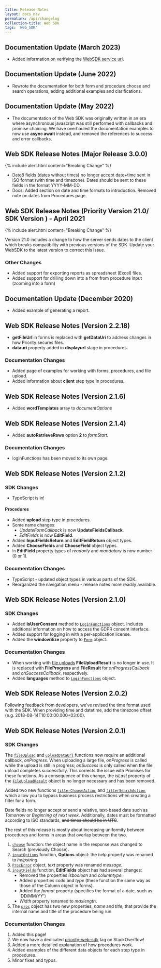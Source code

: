 ```yaml
---
title: Release Notes
layout: docs_nav
permalink: /api/changelog
collection-title: Web SDK
tags: 'Web_SDK'
---
```

<style type="text/css">
    
    ul {
        list-style-type: disc;
    }
</style>

## Documentation Update (March 2023)

- Added information on verifying the [WebSDK service url](../api/global/#verifying-the-wcf-url).

## Documentation Update (June 2022)

* Rewrote the documentation for both form and procedure choose and search operations, adding additional examples and clarifications.

## Documentation Update (May 2022)

 * The documentation of the Web SDK was originally written in an era where asynchronous javascript was still performed with callbacks and promise chaining. We have overhauled the documentation examples to now use **async await** instead, and removed the references to success and error callbacks.

## Web SDK Release Notes (Major Release 3.0.0)

{% include alert.html content="Breaking Change" %}

* Date8 fields (dates without times) no longer accept date+time  sent in ISO format (with time and timezone). Dates should be sent to these fields in the format YYYY-MM-DD.
* Docs: Added section on date and time formats to introduction. Removed note on dates from Procedures page.


## Web SDK Release Notes (Priority Version 21.0/ SDK Version ) - April 2021

{% include alert.html content="Breaking Change" %}

Version 21.0 includes a change to how the server sends dates to the client which breaks compatibility with previous versions of the SDK. Update your WebSDK to the latest version to correct this issue.

### Other Changes

* Added support for exporting reports as spreadsheet (Excel) files.
* Added support for drilling down into a from from procedure input (zooming into a form)

## Documentation Update (December 2020)

* Added example of generating a report.

## Web SDK Release Notes (Version 2.2.18)

* **getFileUrl** in forms is replaced with **getDataUri** to address changes in how Priority secures files.
* **datauri** property added in **displayurl** stage in procedures. 

### Documentation Changes
* Added page of examples for working with forms, procedures, and file upload.
* Added information about **client** step type in procedures.

## Web SDK Release Notes (Version 2.1.6)

* Added **wordTemplates** array to *documentOptions*

## Web SDK Release Notes (Version 2.1.4)

* Added **autoRetrieveRows** option **2** to *formStart*.

### Documentation Changes
* loginFunctions has been moved to its own page.

## Web SDK Release Notes (Version 2.1.2)

### SDK Changes

* TypeScript is in! 

#### Procedures
* Added **upload** step type in procedures.
* Some name changes:
    - *UpdateFormCallback* is now **UpdateFieldsCallback**.
    - *EditFields* is now **EditField**.
* Added **InputFieldsReturn** and **EditFieldReturn** object types.
* Added **ChooseFields** and **ChooseField** object types.
* In **EditField** property types of *readonly* and *mandatory* is now number (0 or 1).

### Documentation Changes

* TypeScript - updated object types in various parts of the SDK.
* Reorganized the navigation menu - release notes more readily available.

## Web SDK Release Notes (Version 2.1.0)

### SDK Changes

* Added **isUserConsent** method to [`LoginFunctions`](../api/global/#LoginFunctions) object. Includes additional information on how to access the GDPR consent interface.
* Added support for logging in with a per-application license.
* Added the **windowSize** property to [`Form`](../api/form) object.

### Documentation Changes

* When working with [file uploads](../api/form/#uploadFile) **FileUploadResult** is no longer in use. It is replaced with **FileProgress** and **FileResult** for *onProgressCallback* and *onSuccessCallback*, respectively.
* Added **languages** method to [`LoginFunctions`](../api/global/#LoginFunctions) object.

## Web SDK Release Notes (Version 2.0.2)

Following feedback from developers, we've revised the time format used with the SDK. When providing time and datetime, add the timezone offset (e.g. 2018-08-14T10:00:00.000+03:00).

## Web SDK Release Notes (Version 2.0.1)

### SDK Changes

The [`fileUpload`](../api/form/#uploadFile)  and [`uploadDataUrl`](../api/form/#uploadDataUrl) functions now require an additional callback, *onProgress*. When uploading a large file, *onProgress* is called while the upload is still in progress; *onSuccess* is only called when the file upload completes successfully. This corrects the issue with Promises for these functions. 
As a consequence of this change, the *isLast* property of the [`FileUploadResult`](../api/form/#FileUploadResult) object is no longer necessary and has been removed.

Added two new functions [`filterChooseAction`](../api/form/#choose) and [`filterSearchAction`](../api/form/#SearchAction), which allow you to bypass business process restrictions when creating a filter for a form. 

Date fields  no longer accept or send a relative, text-based date such as *Tomorrow* or *Beginning of next week*. Additionally, dates must be formatted according to ISO standards, ~~and times should be in UTC~~.

The rest of this release is mostly about increasing uniformity between procedures and forms in areas that overlap between the two.
1. [`choose`](../api/procedure/#choose) function: the object name in the response was changed to Search (previously Choose).
2. [`inputOptions`](../api/procedure/#inputOptions) function, **Options** object: the *help* property was renamed to *helpstring*.
4. [`ProcError`](../api/procedure/#cancel) object, *text* property was renamed *message*.
5. [`inputFields`](../api/procedure/#inputOptions) function, **EditFields** object has had several changes:
    - Removed the properties *isboolean* and *columntype*.
    - Added properties *code* and *type* (these function the same way as those of the Column object in forms).
    - Added the *format* property (specifies the format of a date, such as 'DD/MM/YY')
    - *Width* property renamed to *maxlength*.
6.  The [`proc`](../api/procedure) object has two new properties, *name* and *title*, that provide the internal name and title of the procedure being run.

### Documentation Changes

1. Added this page!
2. We now have a dedicated [priority-web-sdk](https://stackoverflow.com/questions/tagged/priority-web-sdk) tag on StackOverflow!
1. Added a more detailed explanation of how procedures work.
2. Added examples of the different data objects for each step type in procedures.
3. Minor fixes and typos.